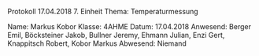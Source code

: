 Protokoll 17.04.2018
7. Einheit
Thema: Temperaturmessung

Name: Markus Kobor
Klasse: 4AHME
Datum: 17.04.2018
Anwesend: Berger Emil, Böcksteiner Jakob, Bullner Jeremy, Ehmann Julian, Enzi Gert, Knappitsch Robert, Kobor Markus
Abwesend: Niemand
